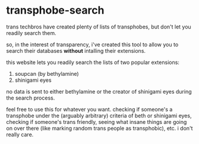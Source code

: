 # transphobe-search
trans techbros have created plenty of lists of transphobes, but don't let you readily search them.

so, in the interest of transparency, i've created this tool to allow you to search their databases
**without** intalling their extensions.

this website lets you readily search the lists of two popular extensions:
1. soupcan (by bethylamine)
2. shinigami eyes

no data is sent to either bethylamine or the creator of shinigami eyes during the search process.

feel free to use this for whatever you want. checking if someone's a transphobe under the (arguably arbitrary) criteria of beth or shinigami eyes, checking if someone's trans friendly, seeing what insane things are going on over there (like marking random trans people as transphobic), etc. i don't really care.
